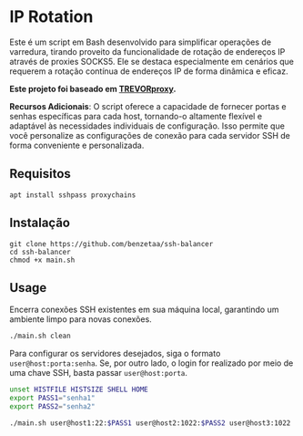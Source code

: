 # IP Rotation

Este é um script em Bash desenvolvido para simplificar operações de varredura, tirando proveito da funcionalidade de rotação de endereços IP através de proxies SOCKS5. Ele se destaca especialmente em cenários que requerem a rotação contínua de endereços IP de forma dinâmica e eficaz.


**Este projeto foi baseado em [TREVORproxy](https://github.com/blacklanternsecurity/TREVORproxy).**

**Recursos Adicionais**:
O script oferece a capacidade de fornecer portas e senhas específicas para cada host, tornando-o altamente flexível e adaptável às necessidades individuais de configuração. Isso permite que você personalize as configurações de conexão para cada servidor SSH de forma conveniente e personalizada.


Requisitos
----------
```
apt install sshpass proxychains
```

Instalação
----------

```
git clone https://github.com/benzetaa/ssh-balancer
cd ssh-balancer
chmod +x main.sh
```

## Usage

Encerra conexões SSH existentes em sua máquina local, garantindo um ambiente limpo para novas conexões.
```bash
./main.sh clean 
```

Para configurar os servidores desejados, siga o formato `user@host:porta:senha`. Se, por outro lado, o login for realizado por meio de uma chave SSH, basta passar `user@host:porta`. 

```bash
unset HISTFILE HISTSIZE SHELL HOME  
export PASS1="senha1"
export PASS2="senha2"

./main.sh user@host1:22:$PASS1 user@host2:1022:$PASS2 user@host3:1022
```



